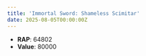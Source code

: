 ```yaml
---
title: 'Immortal Sword: Shameless Scimitar'
date: 2025-08-05T00:00:00Z
---
```

- **RAP**: 64802
- **Value**: 80000
